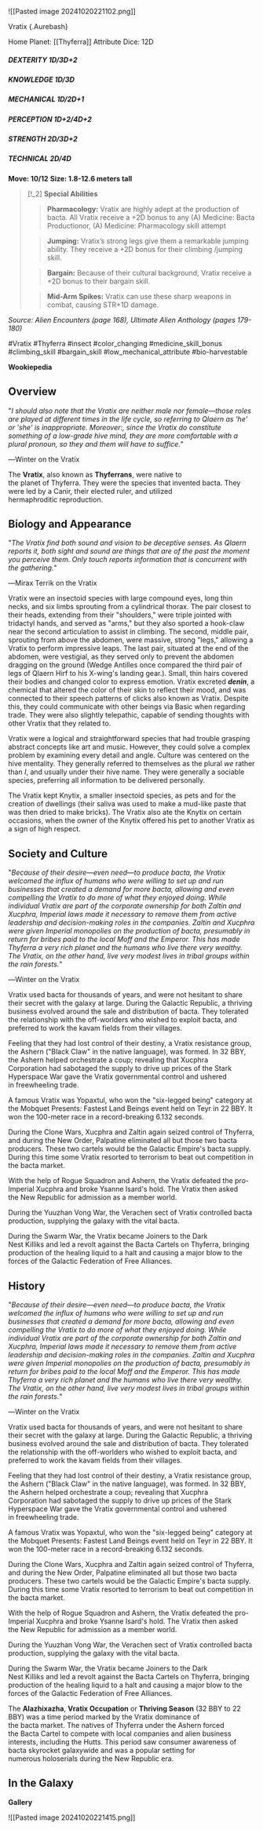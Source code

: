 ![[Pasted image 20241020221102.png]]


Vratix {.Aurebash}


Home Planet: [[Thyferra]]
Attribute Dice: 12D
##### DEXTERITY 1D/3D+2
##### KNOWLEDGE 1D/3D
##### MECHANICAL 1D/2D+1
##### PERCEPTION 1D+2/4D+2
##### STRENGTH 2D/3D+2
##### TECHNICAL 2D/4D
**Move: 10/12**
**Size: 1.8-12.6 meters tall**

> [!_2] 
> **Special Abilities**
> > **Pharmacology:** Vratix are highly adept at the production of bacta. All Vratix receive a +2D bonus to any (A) Medicine: Bacta Productionor, (A) Medicine: Pharmacology skill attempt
> 
> > **Jumping:** Vratix’s strong legs give them a remarkable jumping ability. They receive a +2D bonus for their climbing /jumping skill.
> 
> > **Bargain:** Because of their cultural background, Vratix receive a +2D bonus to their bargain skill.
> 
> > **Mid-Arm Spikes:** Vratix can use these sharp weapons in combat, causing STR+1D damage.
> 

*Source: Alien Encounters (page 168), Ultimate Alien Anthology (pages 179-180)*

#Vratix #Thyferra #insect #color_changing 
#medicine_skill_bonus #climbing_skill #bargain_skill #low_mechanical_attribute 
#bio-harvestable 

**Wookiepedia**

## Overview

"_I should also note that the Vratix are neither male nor female—those roles are played at different times in the life cycle, so referring to Qlaern as 'he' or 'she' is inappropriate. Moreover:, since the Vratix do constitute something of a low-grade hive mind, they are more comfortable with a plural pronoun, so they and them will have to suffice._"

―Winter on the Vratix

The **Vratix**, also known as **Thyferrans**, were native to the planet of Thyferra. They were the species that invented bacta. They were led by a Canir, their elected ruler, and utilized hermaphroditic reproduction.

## Biology and Appearance

"_The Vratix find both sound and vision to be deceptive senses. As Qlaern reports it, both sight and sound are things that are of the past the moment you perceive them. Only touch reports information that is concurrent with the gathering._"

―Mirax Terrik on the Vratix

Vratix were an insectoid species with large compound eyes, long thin necks, and six limbs sprouting from a cylindrical thorax. The pair closest to their heads, extending from their "shoulders," were triple jointed with tridactyl hands, and served as "arms," but they also sported a hook-claw near the second articulation to assist in climbing. The second, middle pair, sprouting from above the abdomen, were massive, strong "legs," allowing a Vratix to perform impressive leaps. The last pair, situated at the end of the abdomen, were vestigial, as they served only to prevent the abdomen dragging on the ground (Wedge Antilles once compared the third pair of legs of Qlaern Hirf to his X-wing's landing gear.). Small, thin hairs covered their bodies and changed color to express emotion. Vratix excreted _**denin**_, a chemical that altered the color of their skin to reflect their mood, and was connected to their speech patterns of clicks also known as Vratix. Despite this, they could communicate with other beings via Basic when regarding trade. They were also slightly telepathic, capable of sending thoughts with other Vratix that they related to.

Vratix were a logical and straightforward species that had trouble grasping abstract concepts like art and music. However, they could solve a complex problem by examining every detail and angle. Culture was centered on the hive mentality. They generally referred to themselves as the plural _we_ rather than _I_, and usually under their hive name. They were generally a sociable species, preferring all information to be delivered personally.

The Vratix kept Knytix, a smaller insectoid species, as pets and for the creation of dwellings (their saliva was used to make a mud-like paste that was then dried to make bricks). The Vratix also ate the Knytix on certain occasions, when the owner of the Knytix offered his pet to another Vratix as a sign of high respect.

## Society and Culture

"_Because of their desire—even need—to produce bacta, the Vratix welcomed the influx of humans who were willing to set up and run businesses that created a demand for more bacta, allowing and even compelling the Vratix to do more of what they enjoyed doing. While individual Vratix are part of the corporate ownership for both Zaltin and Xucphra, Imperial laws made it necessary to remove them from active leadership and decision-making roles in the companies. Zaltin and Xucphra were given Imperial monopolies on the production of bacta, presumably in return for bribes paid to the local Moff and the Emperor. This has made Thyferra a very rich planet and the humans who live there very wealthy. The Vratix, on the other hand, live very modest lives in tribal groups within the rain forests._"

―Winter on the Vratix

Vratix used bacta for thousands of years, and were not hesitant to share their secret with the galaxy at large. During the Galactic Republic, a thriving business evolved around the sale and distribution of bacta. They tolerated the relationship with the off-worlders who wished to exploit bacta, and preferred to work the kavam fields from their villages.

Feeling that they had lost control of their destiny, a Vratix resistance group, the Ashern ("Black Claw" in the native language), was formed. In 32 BBY, the Ashern helped orchestrate a coup; revealing that Xucphra Corporation had sabotaged the supply to drive up prices of the Stark Hyperspace War gave the Vratix governmental control and ushered in freewheeling trade.

A famous Vratix was Yopaxtul, who won the "six-legged being" category at the Mobquet Presents: Fastest Land Beings event held on Teyr in 22 BBY. It won the 100-meter race in a record-breaking 6.132 seconds.

During the Clone Wars, Xucphra and Zaltin again seized control of Thyferra, and during the New Order, Palpatine eliminated all but those two bacta producers. These two cartels would be the Galactic Empire's bacta supply. During this time some Vratix resorted to terrorism to beat out competition in the bacta market.

With the help of Rogue Squadron and Ashern, the Vratix defeated the pro-Imperial Xucphra and broke Ysanne Isard's hold. The Vratix then asked the New Republic for admission as a member world.

During the Yuuzhan Vong War, the Verachen sect of Vratix controlled bacta production, supplying the galaxy with the vital bacta.

During the Swarm War, the Vratix became Joiners to the Dark Nest Killiks and led a revolt against the Bacta Cartels on Thyferra, bringing production of the healing liquid to a halt and causing a major blow to the forces of the Galactic Federation of Free Alliances.

## History

"_Because of their desire—even need—to produce bacta, the Vratix welcomed the influx of humans who were willing to set up and run businesses that created a demand for more bacta, allowing and even compelling the Vratix to do more of what they enjoyed doing. While individual Vratix are part of the corporate ownership for both Zaltin and Xucphra, Imperial laws made it necessary to remove them from active leadership and decision-making roles in the companies. Zaltin and Xucphra were given Imperial monopolies on the production of bacta, presumably in return for bribes paid to the local Moff and the Emperor. This has made Thyferra a very rich planet and the humans who live there very wealthy. The Vratix, on the other hand, live very modest lives in tribal groups within the rain forests._"

―Winter on the Vratix

Vratix used bacta for thousands of years, and were not hesitant to share their secret with the galaxy at large. During the Galactic Republic, a thriving business evolved around the sale and distribution of bacta. They tolerated the relationship with the off-worlders who wished to exploit bacta, and preferred to work the kavam fields from their villages.

Feeling that they had lost control of their destiny, a Vratix resistance group, the Ashern ("Black Claw" in the native language), was formed. In 32 BBY, the Ashern helped orchestrate a coup; revealing that Xucphra Corporation had sabotaged the supply to drive up prices of the Stark Hyperspace War gave the Vratix governmental control and ushered in freewheeling trade.

A famous Vratix was Yopaxtul, who won the "six-legged being" category at the Mobquet Presents: Fastest Land Beings event held on Teyr in 22 BBY. It won the 100-meter race in a record-breaking 6.132 seconds.

During the Clone Wars, Xucphra and Zaltin again seized control of Thyferra, and during the New Order, Palpatine eliminated all but those two bacta producers. These two cartels would be the Galactic Empire's bacta supply. During this time some Vratix resorted to terrorism to beat out competition in the bacta market.

With the help of Rogue Squadron and Ashern, the Vratix defeated the pro-Imperial Xucphra and broke Ysanne Isard's hold. The Vratix then asked the New Republic for admission as a member world.

During the Yuuzhan Vong War, the Verachen sect of Vratix controlled bacta production, supplying the galaxy with the vital bacta.

During the Swarm War, the Vratix became Joiners to the Dark Nest Killiks and led a revolt against the Bacta Cartels on Thyferra, bringing production of the healing liquid to a halt and causing a major blow to the forces of the Galactic Federation of Free Alliances.

The **Alazhixazha**, **Vratix Occupation** or **Thriving Season** (32 BBY to 22 BBY) was a time period marked by the Vratix dominance of the bacta market. The natives of Thyferra under the Ashern forced the Bacta Cartel to compete with local companies and alien business interests, including the Hutts. This period saw consumer awareness of bacta skyrocket galaxywide and was a popular setting for numerous holoserials during the New Republic era.

## In the Galaxy




**Gallery**

![[Pasted image 20241020221415.png]]
